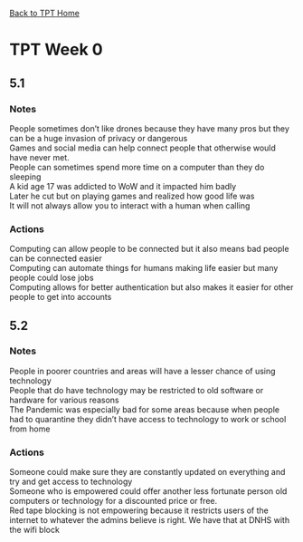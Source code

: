 [Back to TPT Home](../testprephome)

# TPT Week 0 


## 5.1

### Notes

People sometimes don&rsquo;t like drones because they have many pros but they can be a huge invasion of privacy or dangerous  
Games and social media can help connect people that otherwise would have never met.  
People can sometimes spend more time on a computer than they do sleeping  
A kid age 17 was addicted to WoW and it impacted him badly  
Later he cut but on playing games and realized how good life was  
It will not always allow you to interact with a human when calling  

### Actions
Computing can allow people to be connected but it also means bad people can be connected easier  
Computing can automate things for humans making life easier but many people could lose jobs  
Computing allows for better authentication but also makes it easier for other people to get into accounts  


## 5.2

### Notes
People in poorer countries and areas will have a lesser chance of using technology  
People that do have technology may be restricted to old software or hardware for various reasons  
The Pandemic was especially bad for some areas because when people had to quarantine they didn&rsquo;t have access to technology to work or school from home  

### Actions
Someone could make sure they are constantly updated on everything and try and get access to technology  
Someone who is empowered could offer another less fortunate person old computers or technology for a discounted price or free.  
Red tape blocking is not empowering because it restricts users of the internet to whatever the admins believe is right. We have that at DNHS with the wifi block  
